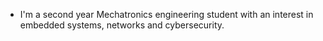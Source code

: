 - I'm a second year Mechatronics engineering student with an interest in embedded systems, networks and cybersecurity.

<!---
ishmaelhq/ishmaelhq is a ✨ special ✨ repository because its `README.md` (this file) appears on your GitHub profile.
You can click the Preview link to take a look at your changes.
--->

